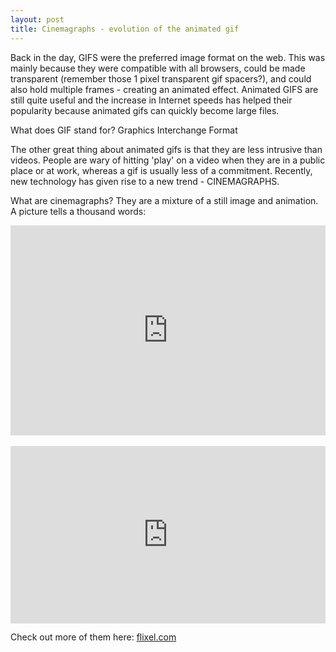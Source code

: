 ```yaml
---
layout: post
title: Cinemagraphs - evolution of the animated gif
---
```


Back in the day, GIFS were the preferred image format on the web. This was mainly because they were compatible with all browsers, could be made transparent (remember those 1 pixel transparent gif spacers?), and could also hold multiple frames - creating an animated effect.
Animated GIFS are still quite useful and the increase in Internet speeds has helped their popularity because animated gifs can quickly become large files. 

What does GIF stand for? 
Graphics Interchange Format

The other great thing about animated gifs is that they are less intrusive than videos. People are wary of hitting 'play' on a video when they are in a public place or at work, whereas a gif is usually less of a commitment.
Recently, new technology has given rise to a new trend - CINEMAGRAPHS.

What are cinemagraphs?
They are a mixture of a still image and animation. 
A picture tells a thousand words:
<div style="position:relative; height:0; padding-bottom:66.67%; width:100%"><iframe style="position:absolute; top:0; left:0; width:100%; height:100%;" src="https://media.flixel.com/cinemagraph/eo6belccvpwhvgoc9bjj?hd=false&forceGif=false" frameborder="0" allowfullscreen></iframe></div>
<br>
<div style="position:relative; height:0; padding-bottom:56.25%; width:100%"><iframe style="position:absolute; top:0; left:0; width:100%; height:100%;" src="https://media.flixel.com/cinemagraph/qg9ikph2s2ipkda3th2x?hd=false&forceGif=false" frameborder="0" allowfullscreen></iframe></div>

Check out more of them here:
<a href="https://flixel.com/cinemagraphs/fresh/">flixel.com</a>
